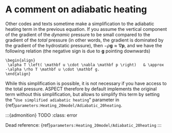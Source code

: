 # A comment on adiabatic heating

Other codes and texts sometime make a simplification to the adiabatic heating term in the previous equation.
If you assume the vertical component of the gradient of the *dynamic* pressure to be small compared to the gradient of the *total* pressure (in other words, the gradient is dominated by the gradient of the hydrostatic pressure), then $-\rho \mathbf g \approx \nabla \mathbf{p}$, and we have the following relation (the negative sign is due to $\mathbf g$ pointing downwards)
```{math}
\begin{align}
 \alpha T \left( \mathbf u \cdot \nabla \mathbf p \right)   & \approx -\alpha \rho T \mathbf u \cdot \mathbf g.
\end{align}
```
While this simplification is possible, it is not necessary if you have access to the total pressure.
ASPECT therefore by default implements the original term without this simplification, but allows to simplify this term by setting the "`Use simplified adiabatic heating`" parameter in {ref}`parameters:Heating_20model/Adiabatic_20heating`.

:::{admonition} TODO
:class: error

Dead reference: {ref}`parameters:Heating_20model/Adiabatic_20heating`
:::
